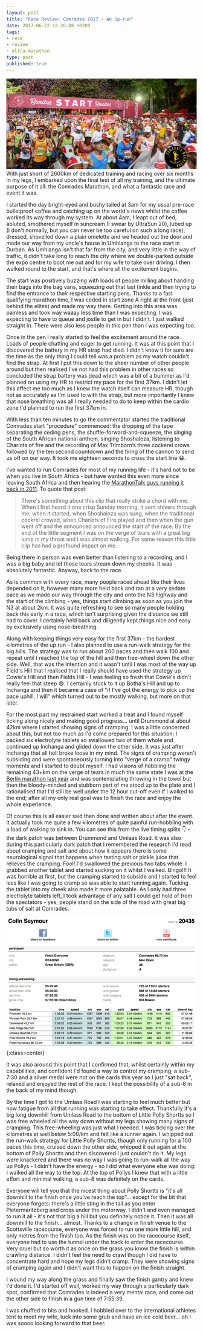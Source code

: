 ```yaml
---
layout: post
title: "Race Review: Comrades 2017 - An Up-run"
date: 2017-06-22 12:26:08 +0200
tags:
- race
- review
- ultra-marathon
type: post
published: true
---
```


![Start of Comrades 2017](/assets/comrades-2017-start.jpg)
With just short of 2600km of dedicated training and racing over six months in my legs, I embarked upon the final test of all my training, and the ultimate purpose of it all: the Comrades Marathon, and what a fantastic race and event it was.

I started the day bright-eyed and bushy tailed at 3am for my usual pre-race bulletproof coffee and catching up on the world's news whilst the coffee worked its way through my system. At about 4am, I leapt out of bed, abluted, smothered myself in suncream (I swear by UltraSun 20), lubed up (I don't normally, but you can never be too careful on such a long race), dressed, shovelled down a plain omelette and we headed out the door and made our way from my uncle's house in Umhlanga to the race start in Durban. As Umhlanga isn't that far from the city, and very little in the way of traffic, it didn't take long to reach the city where we double-parked outside the expo centre to boot me out and for my wife to take over driving.  I then walked round to the start, and that's where all the excitement begins.

The start was positively buzzing with loads of people milling about handing their bags into the bag vans, squeezing out that last tinkle and then trying to find the entrance to their respective starting pens. Thanks to a fast qualifying marathon time, I was ceded in start zone A right at the front (just behind the elites) and made my way there. Getting into this area was painless and took way waaay less time than I was expecting. I was expecting to have to queue and jostle to get in but I didn't. I just walked straight in. There were also less people in this pen than I was expecting too.

Once in the pen I really started to feel the excitement around the race. Loads of people chatting and eager to get running. It was at this point that I discovered the battery in my HR strap had died. I didn't know it for sure are the time as the only thing I could tell was a problem as my watch couldn't find the strap. At first I put this down to the sheer number of other people around but then realised I've not had this problem in other races so concluded the strap battery was dead which was a bit of a bummer as I'd planned on using my HR to restrict my pace for the first 37km. I didn't let this affect me too much as I knew the watch itself can measure HR, though not as accurately as I'm used to with the strap, but more importantly I knew that nose breathing was all I really needed to do to keep within the cardio zone I'd planned to run the first 37km in.

With less than ten minutes to go the commentator started the traditional Comrades start "procedure" commenced: the dropping of the tape separating the ceding pens, the shuffle-forward-and-squeeze, the singing of the South African national anthem, singing Shoshaloza, listening to Chariots of fire and the recording of Max Trimborn’s three cockerel crows followed by the ten second countdown and the firing of the cannon to send us off on our way. It took me eighteen seconds to cross the start line 😁.

I've wanted to run Comrades for most of my running life - it's hard not to be when you live in South Africa - but have wanted this even more since leaving South Africa and then hearing the [MarathonTalk guys running it back in 2011](https://barefootrunner.co.uk/comrades-start-always-gives-me-the-shivers). To quote that post:

> There's something about this clip that really strike a chord with me. When I first heard it one crisp Sunday morning, it sent shivers through me; when it started, when Shoshaloza was sung, when the traditional cockrel crowed, when Chariots of Fire played and then when the gun went off and the announced announced the start of the race. By the end of the little segment I was on the verge of tears with a great big lump in my throat and I was almost walking. For some reason this little clip has had a profound impact on me.

Being there in person was even better than listening to a recording, and I was a big baby and let those tears stream down my cheeks. It was absolutely fantastic.  Anyway, back to the race.

As is common with every race, many people raced ahead like their lives depended on it, however many more held back and ran at a very sedate pace as we made our way through the city and onto the N3 highway and the start of the climbing - yes, things start climbing as soon as you join the N3 at about 2km. It was quite refreshing to see so many people holding back this early in a race, which isn't surprising given the distance we still had to cover. I certainly held back and diligently kept things nice and easy by exclusively using nose-breathing.

Along with keeping things very easy for the first 37km - the hardest kilometres of the up run - I also planned to use a run-walk strategy for the big hills. The strategy was to run about 200 paces and then walk 100 and repeat until I reached the top of the hill and then free-wheel down the other side. Well, that was the intention and it wasn't until I was most of the way up Field's Hill that I realised that I really should have used the strategy up Cowie's Hill and then Fields Hill - I was feeling so fresh that Cowie's didn't really feel that steep 😄. I certainly stuck to it up Botha's Hill and up to Inchanga and then it became a case of "if I've got the energy to pick up the pace uphill, I will" which turned out to be mostly walking, but more on that later.

For the most part my restrained start worked a treat and I found myself ticking along nicely and making good progress... until Drummond at about 42km where I started showing signs of cramping. I was a little concerned about this, but not too much as I'd come prepared for this situation; I packed six electrolyte tablets so swallowed two of them whole and continued up Inchanga and glided down the other side. It was just after Inchanga that all hell broke loose in my mind. The signs of cramping weren't subsiding and were spontaneously turning into "verge of a cramp" twingy moments and I started to doubt myself. I had visions of hobbling the remaining 43+km on the verge of tears in much the same state I was at the [Berlin marathon last year](https://barefootrunner.co.uk/berlin-marathon-2016) and was contemplating throwing in the towel but then the bloody-minded and stubborn part of me stood up to the plate and I rationalised that I'd still be well under the 12 hour cut-off even if I walked to the end; after all my only real goal was to finish the race and enjoy the whole experience.

Of course this is all easier said than done and written about after the event. It actually took me quite a few kilometres of quite painful run-hobbling with a load of walking to sink in. You can see this from the live timing splits 👇 - the dark patch was between Drummond and Umlaas Road. It was also during this particularly dark patch that I remembered the research I'd read about cramping and salt and about how it appears there is some neurological signal that happens when tasting salt or pickle juice that relieves the cramping. Fool! I'd swallowed the previous two tabs whole. I grabbed another tablet and started sucking on it whilst I walked. Bingo!!! It was horrible at first, but the cramping started to subside and I started to feel less like I was going to cramp so was able to start running again. Tucking the tablet into my cheek also made it more palatable. As I only had three electrolyte tablets left, I took advantage of any salt I could get hold of from the spectators - yes, people stand on the side of the road with great big tubs of salt at Comrades.

![Comrades 2017 Live Tracking](/assets/comrades-2017-live-tracking.png){:class=center}

It was also around this point that I confirmed that, whilst certainly within my capabilities, and confident I'd found a way to control my cramping, a sub-7:30 and a silver medal were not on the cards this year so I just "sat back", relaxed and enjoyed the rest of the race. I kept the possibility of a sub-8 in the back of my mind though.

By the time I got to the Umlass Road I was starting to feel much better but now fatigue from all that running was starting to take effect. Thankfully it's a big long downhill from Umlass Road to the bottom of Little Polly Shortts so I was free wheeled all the way down without my legs showing many signs of cramping. This free-wheeling was just what I needed. I was ticking over the kilometres at well below 5:00/km and felt like a runner again. I whipped out the run-walk strategy for Little Polly Shortts, though only running for a 100 paces this time, cruised down the other side, whipped it out again at the bottom of Polly Shortts and then discovered I just couldn't do it. My legs were knackered and there was no way I was going to run-walk all the way up Pollys - I didn't have the energy - so I did what everyone else was doing: I walked all the way to the top. At the top of Pollys I knew that with a little effort and minimal walking, a sub-8 was definitely on the cards.

Everyone will tell you that the nicest thing about Polly Shortts is "it's all downhill to the finish once you've reach the top"... except for the bit that everyone forgets: there's a little sting in the tail as you enter Pietermaritzberg and cross under the motorway. I didn't and even managed to run it all - it's not that big a hill but you definitely notice it.  Then it was all downhill to the finish... almost. Thanks to a change in finish venue to the Scottsville racecourse, everyone was forced to run one more little hill, and only metres from the finish too. As the finish was on the racecourse itself, everyone had to use the tunnel under the track to enter the racecourse. Very cruel but so worth it as once on the grass you know the finish is within crawling distance. I didn't feel the need to crawl though I did have to concentrate hard and hope my legs didn't cramp. They were showing signs of cramping again and I didn't want this to happen on the finish straight.

I wound my way along the grass and finally saw the finish gantry and knew I'd done it. I'd started off well, worked my way through a particularly dark spot, confirmed that Comrades is indeed a very mental race, and come out the other side to finish in a gun time of 7:55:39.

I was chuffed to bits and hooked. I hobbled over to the international athletes tent to meet my wife, tuck into some grub and have an ice cold beer... oh I was soooo looking forward to that beer.
